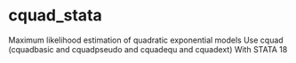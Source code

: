 # cquad_stata
Maximum likelihood estimation of quadratic exponential models Use cquad (cquadbasic and cquadpseudo and cquadequ and cquadext) With STATA 18
